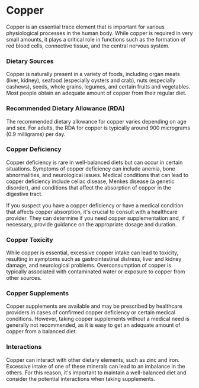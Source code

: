 # Copper 

Copper is an essential trace element that is important for various physiological processes in the human body. While copper is required in very small amounts, it plays a critical role in functions such as the formation of red blood cells, connective tissue, and the central nervous system.

### Dietary Sources

Copper is naturally present in a variety of foods, including organ meats (liver, kidney), seafood (especially oysters and crab), nuts (especially cashews), seeds, whole grains, legumes, and certain fruits and vegetables. Most people obtain an adequate amount of copper from their regular diet.

### Recommended Dietary Allowance (RDA)

The recommended dietary allowance for copper varies depending on age and sex. For adults, the RDA for copper is typically around 900 micrograms (0.9 milligrams) per day.

### Copper Deficiency

Copper deficiency is rare in well-balanced diets but can occur in certain situations. Symptoms of copper deficiency can include anemia, bone abnormalities, and neurological issues. Medical conditions that can lead to copper deficiency include celiac disease, Menkes disease (a genetic disorder), and conditions that affect the absorption of copper in the digestive tract.

If you suspect you have a copper deficiency or have a medical condition that affects copper absorption, it's crucial to consult with a healthcare provider. They can determine if you need copper supplementation and, if necessary, provide guidance on the appropriate dosage and duration.

### Copper Toxicity

While copper is essential, excessive copper intake can lead to toxicity, resulting in symptoms such as gastrointestinal distress, liver and kidney damage, and neurological problems. Overconsumption of copper is typically associated with contaminated water or exposure to copper from other sources.

### Copper Supplements

Copper supplements are available and may be prescribed by healthcare providers in cases of confirmed copper deficiency or certain medical conditions. However, taking copper supplements without a medical need is generally not recommended, as it is easy to get an adequate amount of copper from a balanced diet.

### Interactions

Copper can interact with other dietary elements, such as zinc and iron. Excessive intake of one of these minerals can lead to an imbalance in the others. For this reason, it's important to maintain a well-balanced diet and consider the potential interactions when taking supplements.
